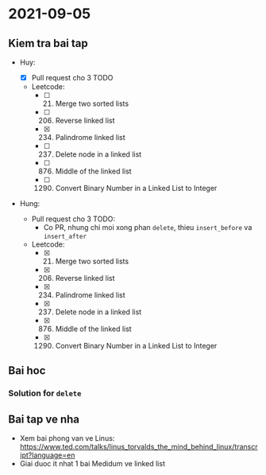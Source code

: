 # 2021-09-05

## Kiem tra bai tap

- Huy:

  - [x] Pull request cho 3 TODO
  - Leetcode:
    - [ ] 21. Merge two sorted lists
    - [ ] 206. Reverse linked list
    - [x] 234. Palindrome linked list
    - [ ] 237. Delete node in a linked list
    - [ ] 876. Middle of the linked list
    - [ ] 1290. Convert Binary Number in a Linked List to Integer

- Hung:
  - Pull request cho 3 TODO:
    - Co PR, nhung chi moi xong phan `delete`, thieu `insert_before` va
      `insert_after`
  - Leetcode:
    - [x] 21. Merge two sorted lists
    - [x] 206. Reverse linked list
    - [x] 234. Palindrome linked list
    - [x] 237. Delete node in a linked list
    - [x] 876. Middle of the linked list
    - [x] 1290. Convert Binary Number in a Linked List to Integer

## Bai hoc

### Solution for `delete`

## Bai tap ve nha

- Xem bai phong van ve Linus: https://www.ted.com/talks/linus_torvalds_the_mind_behind_linux/transcript?language=en
- Giai duoc it nhat 1 bai Medidum ve linked list
